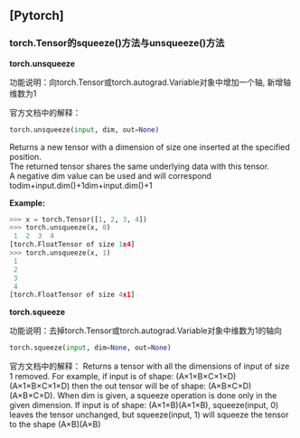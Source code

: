 ## \[Pytorch\]

### torch.Tensor的squeeze\(\)方法与unsqueeze\(\)方法

**torch.unsqueeze**

功能说明：向torch.Tensor或torch.autograd.Variable对象中增加一个轴, 新增轴维数为1

官方文档中的解释：

```python
torch.unsqueeze(input, dim, out=None)
```

Returns a new tensor with a dimension of size one inserted at the specified position.  
The returned tensor shares the same underlying data with this tensor.  
A negative dim value can be used and will correspond todim+input.dim\(\)+1dim+input.dim\(\)+1

**Example:**

```python
>>> x = torch.Tensor([1, 2, 3, 4])
>>> torch.unsqueeze(x, 0)
 1  2  3  4
[torch.FloatTensor of size 1x4]
>>> torch.unsqueeze(x, 1)
 1
 2
 3
 4
[torch.FloatTensor of size 4x1]
```

**torch.squeeze**

功能说明：去掉torch.Tensor或torch.autograd.Variable对象中维数为1的轴向
```python
torch.squeeze(input, dim=None, out=None)
```
官方文档中的解释：
Returns a tensor with all the dimensions of input of size 1 removed.
For example, if input is of shape: (A×1×B×C×1×D)(A×1×B×C×1×D) then the out tensor will be of shape: (A×B×C×D)(A×B×C×D).
When dim is given, a squeeze operation is done only in the given dimension. If input is of shape: (A×1×B)(A×1×B), squeeze(input, 0) leaves the tensor unchanged, but squeeze(input, 1) will squeeze the tensor to the shape (A×B)(A×B)
